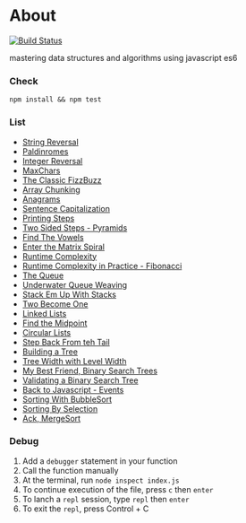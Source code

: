 # About
[![Build Status](https://circleci.com/gh/tsq-test/algo/tree/master.svg?style=shield&circle-token=:circle-token)](https://circleci.com/gh/tsq-test/algo/tree/master)


mastering data structures and algorithms using javascript es6

### Check 

```
npm install && npm test 
```

### List

* [String Reversal](./reversestring/index.js)
* [Paldinromes](./paldinromes/index.js)
* [Integer Reversal](./reversestring/index.js)
* [MaxChars](./maxchar/index.js)
* [The Classic FizzBuzz](./fizzbuzz/index.js)
* [Array Chunking](./arraychunk/index.js)
* [Anagrams](./anagrams/index.js)
* [Sentence Capitalization]()
* [Printing Steps]()
* [Two Sided Steps - Pyramids]()
* [Find The Vowels]()
* [Enter the Matrix Spiral]()
* [Runtime Complexity]()
* [Runtime Complexity in Practice - Fibonacci]()
* [The Queue]()
* [Underwater Queue Weaving]()
* [Stack Em Up With Stacks]()
* [Two Become One]()
* [Linked Lists]()
* [Find the Midpoint]()
* [Circular Lists]()
* [Step Back From teh Tail]()
* [Building a Tree]()
* [Tree Width with Level Width]()
* [My Best Friend, Binary Search Trees]()
* [Validating a Binary Search Tree]()
* [Back to Javascript - Events]()
* [Sorting With BubbleSort]()
* [Sorting By Selection]()
* [Ack, MergeSort]()

### Debug

1. Add a `debugger` statement in your function
2. Call the function manually
3. At the terminal, run `node inspect index.js`
4. To continue execution of the file, press `c` then `enter`
5. To lanch a `repl` session, type `repl` then `enter`
6. To exit the `repl`, press Control + C